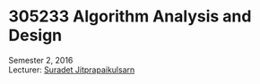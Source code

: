# 305233 Algorithm Analysis and Design
  Semester 2, 2016 <br/>
  Lecturer: [Suradet Jitprapaikulsarn](http://www.ajarnsuradet.com/)
